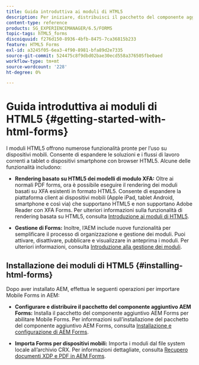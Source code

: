 ```yaml
---
title: Guida introduttiva ai moduli di HTML5
description: Per iniziare, distribuisci il pacchetto del componente aggiuntivo AEM Forms e importa i moduli HTML5 esistenti nell’AEM.
content-type: reference
products: SG_EXPERIENCEMANAGER/6.5/FORMS
topic-tags: hTML5_forms
discoiquuid: f276d150-8936-4bfb-8475-7ca36815b233
feature: HTML5 Forms
exl-id: a3245f05-6ea3-4f90-8981-bfa89d2e7335
source-git-commit: 524475c8f9dbd02bae30ecd558a376505fbe0aed
workflow-type: tm+mt
source-wordcount: '228'
ht-degree: 0%

---
```


# Guida introduttiva ai moduli di HTML5 {#getting-started-with-html-forms}

I moduli HTML5 offrono numerose funzionalità pronte per l’uso su dispositivi mobili. Consente di espandere le soluzioni e i flussi di lavoro correnti a tablet o dispositivi smartphone con browser HTML5. Alcune delle funzionalità includono:

* **Rendering basato su HTML5 dei modelli di modulo XFA:** Oltre ai normali PDF forms, ora è possibile eseguire il rendering dei moduli basati su XFA esistenti in formato HTML5. Consente di espandere la piattaforma client ai dispositivi mobili (Apple iPad, tablet Android, smartphone e così via) che supportano HTML5 e non supportano Adobe Reader con XFA Forms. Per ulteriori informazioni sulla funzionalità di rendering basata su HTML5, consulta [Introduzione ai moduli di HTML5](/help/forms/using/introduction.md).

* **Gestione di Forms:** Inoltre, l’AEM include nuove funzionalità per semplificare il processo di organizzazione e gestione dei moduli. Puoi attivare, disattivare, pubblicare e visualizzare in anteprima i moduli. Per ulteriori informazioni, consulta [Introduzione alla gestione dei moduli](/help/forms/using/introduction-managing-forms.md).

## Installazione dei moduli di HTML5 {#installing-html-forms}

Dopo aver installato AEM, effettua le seguenti operazioni per importare Mobile Forms in AEM:

* **Configurare e distribuire il pacchetto del componente aggiuntivo AEM Forms:** Installa il pacchetto del componente aggiuntivo AEM Forms per abilitare Mobile Forms. Per informazioni sull’installazione del pacchetto del componente aggiuntivo AEM Forms, consulta [Installazione e configurazione di AEM Forms](/help/forms/using/installing-configuring-aem-forms-osgi.md).

* **Importa Forms per dispositivi mobili:** Importa i moduli dal file system locale all’archivio CRX. Per informazioni dettagliate, consulta [Recupero documenti XDP e PDF in AEM Forms](/help/forms/using/get-xdp-pdf-documents-aem.md).
